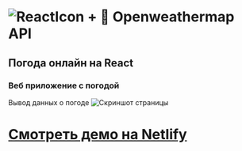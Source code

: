 # ![ReactIcon](https://img.shields.io/badge/-React-333333?style=flat&logo=react) + 🌱 Openweathermap API
## Погода онлайн на React
### Веб приложение с погодой
Вывод данных о погоде 
![Скриншот страницы](https://i.imgur.com/ZCmqRyh.png)
# [Смотреть демо на Netlify](https://wonderful-haibt-1e0f37.netlify.app/)
